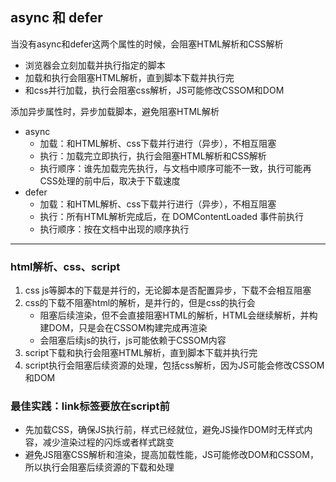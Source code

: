 ## async 和 defer
当没有async和defer这两个属性的时候，会阻塞HTML解析和CSS解析
  - 浏览器会立刻加载并执行指定的脚本
  - 加载和执行会阻塞HTML解析，直到脚本下载并执行完
  - 和css并行加载，执行会阻塞css解析，JS可能修改CSSOM和DOM

添加异步属性时，异步加载脚本，避免阻塞HTML解析
- async
  - 加载：和HTML解析、css下载并行进行（异步），不相互阻塞
  - 执行：加载完立即执行，执行会阻塞HTML解析和CSS解析
  - 执行顺序：谁先加载完先执行，与文档中顺序可能不一致，执行可能再CSS处理的前中后，取决于下载速度
- defer
  - 加载：和HTML解析、css下载并行进行（异步），不相互阻塞
  - 执行：所有HTML解析完成后，在 DOMContentLoaded 事件前执行
  - 执行顺序：按在文档中出现的顺序执行
---
### html解析、css、script
1. css js等脚本的下载是并行的，无论脚本是否配置异步，下载不会相互阻塞
2. css的下载不阻塞html的解析，是并行的，但是css的执行会
   - 阻塞后续渲染，但不会直接阻塞HTML的解析，HTML会继续解析，并构建DOM，只是会在CSSOM构建完成再渲染
   - 会阻塞后续js的执行，js可能依赖于CSSOM内容
3. script下载和执行会阻塞HTML解析，直到脚本下载并执行完
4. script执行会阻塞后续资源的处理，包括css解析，因为JS可能会修改CSSOM和DOM

### 最佳实践：link标签要放在script前
- 先加载CSS，确保JS执行前，样式已经就位，避免JS操作DOM时无样式内容，减少渲染过程的闪烁或者样式跳变
- 避免JS阻塞CSS解析和渲染，提高加载性能，JS可能修改DOM和CSSOM，所以执行会阻塞后续资源的下载和处理
